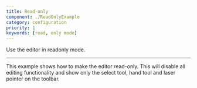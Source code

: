 ```yaml
---
title: Read-only
component: ./ReadOnlyExample
category: configuration
priority: 1
keywords: [read, only mode]
---
```


Use the editor in readonly mode.

---

This example shows how to make the editor read-only. This will disable all editing
functionality and show only the select tool, hand tool and laser pointer on the
toolbar.
